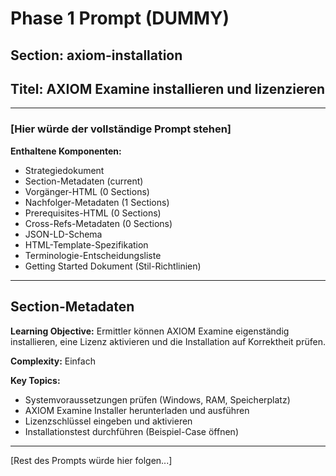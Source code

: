 # Phase 1 Prompt (DUMMY)

## Section: axiom-installation
## Titel: AXIOM Examine installieren und lizenzieren

---

### [Hier würde der vollständige Prompt stehen]

**Enthaltene Komponenten:**
- Strategiedokument
- Section-Metadaten (current)
- Vorgänger-HTML (0 Sections)
- Nachfolger-Metadaten (1 Sections)
- Prerequisites-HTML (0 Sections)
- Cross-Refs-Metadaten (0 Sections)
- JSON-LD-Schema
- HTML-Template-Spezifikation
- Terminologie-Entscheidungsliste
- Getting Started Dokument (Stil-Richtlinien)

---

## Section-Metadaten

**Learning Objective:**
Ermittler können AXIOM Examine eigenständig installieren, eine Lizenz aktivieren und die Installation auf Korrektheit prüfen.

**Complexity:**
Einfach

**Key Topics:**

- Systemvoraussetzungen prüfen (Windows, RAM, Speicherplatz)
- AXIOM Examine Installer herunterladen und ausführen
- Lizenzschlüssel eingeben und aktivieren
- Installationstest durchführen (Beispiel-Case öffnen)

---

[Rest des Prompts würde hier folgen...]